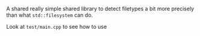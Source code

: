 A shared really simple shared library to detect filetypes a bit more precisely than what
`std::filesystem` can do.

Look at `test/main.cpp` to see how to use
